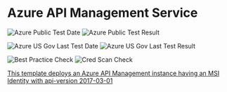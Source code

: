 # Azure API Management Service

![Azure Public Test Date](https://azurequickstartsservice.blob.core.windows.net/badges/101-api-management-create-with-msi/PublicLastTestDate.svg)
![Azure Public Test Result](https://azurequickstartsservice.blob.core.windows.net/badges/101-api-management-create-with-msi/PublicDeployment.svg)

![Azure US Gov Last Test Date](https://azurequickstartsservice.blob.core.windows.net/badges/101-api-management-create-with-msi/FairfaxLastTestDate.svg)
![Azure US Gov Last Test Result](https://azurequickstartsservice.blob.core.windows.net/badges/101-api-management-create-with-msi/FairfaxDeployment.svg)

![Best Practice Check](https://azurequickstartsservice.blob.core.windows.net/badges/101-api-management-create-with-msi/BestPracticeResult.svg)
![Cred Scan Check](https://azurequickstartsservice.blob.core.windows.net/badges/101-api-management-create-with-msi/CredScanResult.svg)

<a href="https://portal.azure.com/#create/Microsoft.Template/uri/https%3A%2F%2Fraw.githubusercontent.com%2Fazure%2Fazure-quickstart-templates%2Fmaster%2F101-api-management-create-with-msi%2Fazuredeploy.json" target="_blank">
    


    


This template deploys an Azure API Management instance having an MSI Identity with api-version 2017-03-01

